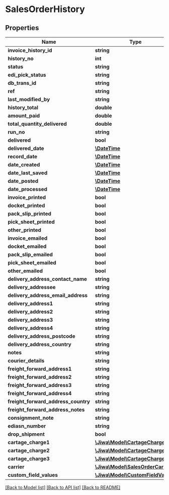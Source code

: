 # SalesOrderHistory

## Properties
Name | Type | Description | Notes
------------ | ------------- | ------------- | -------------
**invoice_history_id** | **string** |  | [optional] 
**history_no** | **int** |  | [optional] 
**status** | **string** |  | [optional] 
**edi_pick_status** | **string** |  | [optional] 
**db_trans_id** | **string** |  | [optional] 
**ref** | **string** |  | [optional] 
**last_modified_by** | **string** |  | [optional] 
**history_total** | **double** |  | [optional] 
**amount_paid** | **double** |  | [optional] 
**total_quantity_delivered** | **double** |  | [optional] 
**run_no** | **string** |  | [optional] 
**delivered** | **bool** |  | [optional] 
**delivered_date** | [**\DateTime**](\DateTime.md) |  | [optional] 
**record_date** | [**\DateTime**](\DateTime.md) |  | [optional] 
**date_created** | [**\DateTime**](\DateTime.md) |  | [optional] 
**date_last_saved** | [**\DateTime**](\DateTime.md) |  | [optional] 
**date_posted** | [**\DateTime**](\DateTime.md) |  | [optional] 
**date_processed** | [**\DateTime**](\DateTime.md) |  | [optional] 
**invoice_printed** | **bool** |  | [optional] 
**docket_printed** | **bool** |  | [optional] 
**pack_slip_printed** | **bool** |  | [optional] 
**pick_sheet_printed** | **bool** |  | [optional] 
**other_printed** | **bool** |  | [optional] 
**invoice_emailed** | **bool** |  | [optional] 
**docket_emailed** | **bool** |  | [optional] 
**pack_slip_emailed** | **bool** |  | [optional] 
**pick_sheet_emailed** | **bool** |  | [optional] 
**other_emailed** | **bool** |  | [optional] 
**delivery_address_contact_name** | **string** |  | [optional] 
**delivery_addressee** | **string** |  | [optional] 
**delivery_address_email_address** | **string** |  | [optional] 
**delivery_address1** | **string** |  | [optional] 
**delivery_address2** | **string** |  | [optional] 
**delivery_address3** | **string** |  | [optional] 
**delivery_address4** | **string** |  | [optional] 
**delivery_address_postcode** | **string** |  | [optional] 
**delivery_address_country** | **string** |  | [optional] 
**notes** | **string** |  | [optional] 
**courier_details** | **string** |  | [optional] 
**freight_forward_address1** | **string** |  | [optional] 
**freight_forward_address2** | **string** |  | [optional] 
**freight_forward_address3** | **string** |  | [optional] 
**freight_forward_address4** | **string** |  | [optional] 
**freight_forward_address_country** | **string** |  | [optional] 
**freight_forward_address_notes** | **string** |  | [optional] 
**consignment_note** | **string** |  | [optional] 
**ediasn_number** | **string** |  | [optional] 
**drop_shipment** | **bool** |  | [optional] 
**cartage_charge1** | [**\Jiwa\Model\CartageCharge**](CartageCharge.md) |  | [optional] 
**cartage_charge2** | [**\Jiwa\Model\CartageCharge**](CartageCharge.md) |  | [optional] 
**cartage_charge3** | [**\Jiwa\Model\CartageCharge**](CartageCharge.md) |  | [optional] 
**carrier** | [**\Jiwa\Model\SalesOrderCarrier**](SalesOrderCarrier.md) |  | [optional] 
**custom_field_values** | [**\Jiwa\Model\CustomFieldValue[]**](CustomFieldValue.md) |  | [optional] 

[[Back to Model list]](../README.md#documentation-for-models) [[Back to API list]](../README.md#documentation-for-api-endpoints) [[Back to README]](../README.md)


